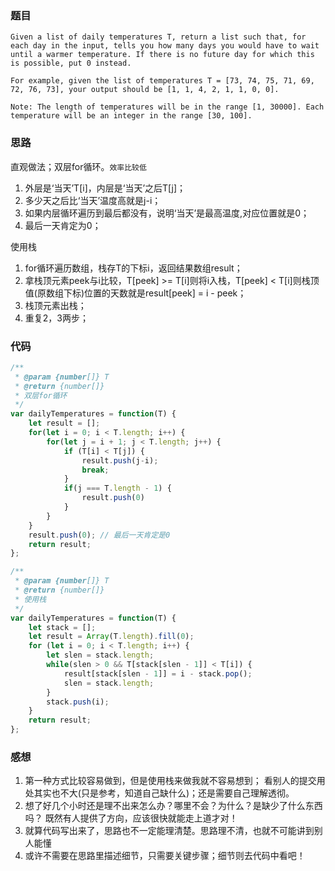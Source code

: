 ### 题目
```
Given a list of daily temperatures T, return a list such that, for each day in the input, tells you how many days you would have to wait until a warmer temperature. If there is no future day for which this is possible, put 0 instead.

For example, given the list of temperatures T = [73, 74, 75, 71, 69, 72, 76, 73], your output should be [1, 1, 4, 2, 1, 1, 0, 0].

Note: The length of temperatures will be in the range [1, 30000]. Each temperature will be an integer in the range [30, 100].
```

### 思路
直观做法；双层for循环。`效率比较低`
1. 外层是‘当天’T[i]，内层是‘当天’之后T[j]；
2. 多少天之后比‘当天’温度高就是j-i；
3. 如果内层循环遍历到最后都没有，说明‘当天’是最高温度,对应位置就是0；
4. 最后一天肯定为0；

使用栈
1. for循环遍历数组，栈存T的下标i，返回结果数组result；
2. 拿栈顶元素peek与i比较，T[peek] >= T[i]则将i入栈，T[peek] < T[i]则栈顶值(原数组下标)位置的天数就是result[peek] = i - peek；
3. 栈顶元素出栈；
4. 重复2，3两步；

### 代码
```js
/**
 * @param {number[]} T
 * @return {number[]}
 * 双层for循环
 */
var dailyTemperatures = function(T) {
    let result = [];
    for(let i = 0; i < T.length; i++) {
        for(let j = i + 1; j < T.length; j++) {
            if (T[i] < T[j]) {
                result.push(j-i);
                break;
            }
            if(j === T.length - 1) {
                result.push(0)
            }
        }
    }
    result.push(0); // 最后一天肯定是0
    return result;
};

/**
 * @param {number[]} T
 * @return {number[]}
 * 使用栈
 */
var dailyTemperatures = function(T) {
    let stack = [];
    let result = Array(T.length).fill(0);
    for (let i = 0; i < T.length; i++) {
        let slen = stack.length;
        while(slen > 0 && T[stack[slen - 1]] < T[i]) {
            result[stack[slen - 1]] = i - stack.pop();
            slen = stack.length;
        }
        stack.push(i);
    }
    return result;
};
```

### 感想
1. 第一种方式比较容易做到，但是使用栈来做我就不容易想到；
    看别人的提交用处其实也不大(只是参考，知道自己缺什么)；还是需要自己理解透彻。
2. 想了好几个小时还是理不出来怎么办？哪里不会？为什么？是缺少了什么东西吗？
    既然有人提供了方向，应该很快就能走上道才对！
3. 就算代码写出来了，思路也不一定能理清楚。思路理不清，也就不可能讲到别人能懂
4. 或许不需要在思路里描述细节，只需要关键步骤；细节则去代码中看吧！
